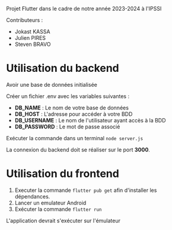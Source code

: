 
Projet Flutter dans le cadre de notre année 2023-2024 à l'IPSSI

Contributeurs : 
- Jokast KASSA
- Julien PIRES
- Steven BRAVO

# Utilisation du backend
Avoir une base de données initialisée

Créer un fichier .env avec les variables suivantes :
- **DB_NAME** : Le nom de votre base de données 
- **DB_HOST** : L'adresse pour accéder à votre BDD
- **DB_USERNAME** : Le nom de l'utilisateur ayant accès à la BDD
- **DB_PASSWORD** : Le mot de passe associé

Exécuter la commande dans un terminal `node server.js`

La connexion du backend doit se réaliser sur le port **3000**.

# Utilisation du frontend

 1. Executer la commande `flutter pub get` afin d'installer les
    dépendances. 
 2. Lancer un emulateur Android
 3. Exécuter la commande `flutter run`

 L'application devrait s'exécuter sur l'émulateur
